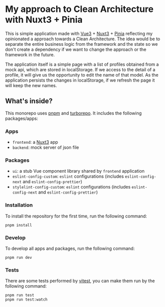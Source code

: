 # My approach to Clean Architecture with Nuxt3 + Pinia

This is simple application made with [Vue3](https://vuejs.org/) + [Nuxt3](https://nuxt.com) + [Pinia](https://pinia.vuejs.org/) reflecting my opinionated a approach towards a Clean Architecture. The idea would be to separate the entire business logic from the framework and the state so we don't create a dependency if we want to change the approach or the framework in the future.

The application itself is a simple page with a list of profiles obtained from a mock api, which are stored in localStorage. If we access to the detail of a profile, it will give us the opportunity to edit the name of that model. As the application persists the changes in localStorage, if we refresh the page it will keep the new names. 
## What's inside?

This monorepo uses [pnpm](https://pnpm.io) and [turborepo](https://turbo.build/). It includes the following packages/apps:

### Apps

- `frontend`: a [Nuxt3](https://nuxt.com) app
- `backend`: mock server of json file

### Packages
- `ui`: a stub Vue component library shared by `frontend` application
- `eslint-config-custom`: `eslint` configurations (includes `eslint-config-next` and `eslint-config-prettier`)
- `stylelint-config-custom`: `eslint` configurations (includes `eslint-config-next` and `eslint-config-prettier`)

### Installation

To install the repository for the first time, run the following command:

```
pnpm install
```

### Develop

To develop all apps and packages, run the following command:

```
pnpm run dev
```

### Tests

There are some tests performed by [vitest](https://vitest.dev/), you can make them run by the following command:

```
pnpm run test
pnpm run test:watch
```
